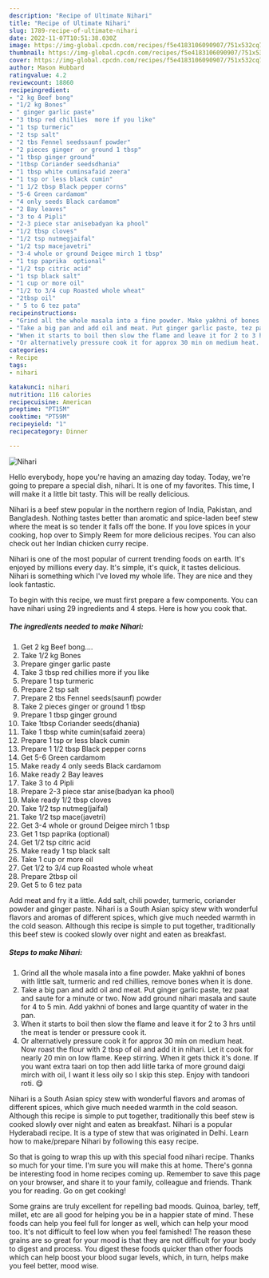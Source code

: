 ```yaml
---
description: "Recipe of Ultimate Nihari"
title: "Recipe of Ultimate Nihari"
slug: 1789-recipe-of-ultimate-nihari
date: 2022-11-07T10:51:38.030Z
image: https://img-global.cpcdn.com/recipes/f5e4183106090907/751x532cq70/nihari-recipe-main-photo.jpg
thumbnail: https://img-global.cpcdn.com/recipes/f5e4183106090907/751x532cq70/nihari-recipe-main-photo.jpg
cover: https://img-global.cpcdn.com/recipes/f5e4183106090907/751x532cq70/nihari-recipe-main-photo.jpg
author: Mason Hubbard
ratingvalue: 4.2
reviewcount: 18860
recipeingredient:
- "2 kg Beef bong"
- "1/2 kg Bones"
- " ginger garlic paste"
- "3 tbsp red chillies  more if you like"
- "1 tsp turmeric"
- "2 tsp salt"
- "2 tbs Fennel seedssaunf powder"
- "2 pieces ginger  or ground 1 tbsp"
- "1 tbsp ginger ground"
- "1tbsp Coriander seedsdhania"
- "1 tbsp white cuminsafaid zeera"
- "1 tsp or less black cumin"
- "1 1/2 tbsp Black pepper corns"
- "5-6 Green cardamom"
- "4 only seeds Black cardamom"
- "2 Bay leaves"
- "3 to 4 Pipli"
- "2-3 piece star anisebadyan ka phool"
- "1/2 tbsp cloves"
- "1/2 tsp nutmegjaifal"
- "1/2 tsp macejavetri"
- "3-4 whole or ground Deigee mirch 1 tbsp"
- "1 tsp paprika  optional"
- "1/2 tsp citric acid"
- "1 tsp black salt"
- "1 cup or more oil"
- "1/2 to 3/4 cup Roasted whole wheat"
- "2tbsp oil"
- " 5 to 6 tez pata"
recipeinstructions:
- "Grind all the whole masala into a fine powder. Make yakhni of bones with little salt, turmeric and red chillies, remove bones when it is done."
- "Take a big pan and add oil and meat. Put ginger garlic paste, tez paat and saute for a minute or two. Now add ground nihari masala and saute for 4 to 5 min. Add yakhni of bones and large quantity of water in the pan."
- "When it starts to boil then slow the flame and leave it for 2 to 3 hrs until the meat is tender or pressure cook it."
- "Or alternatively pressure cook it for approx 30 min on medium heat. Now roast the flour with 2 tbsp of oil and add it in nihari. Let it cook for nearly 20 min on low flame. Keep stirring. When it gets thick it&#39;s done. If you want extra taari on top then add liitle tarka of more ground daigi mirch with oil, I want it less oily so I skip this step. Enjoy with tandoori roti. 😋"
categories:
- Recipe
tags:
- nihari

katakunci: nihari 
nutrition: 116 calories
recipecuisine: American
preptime: "PT15M"
cooktime: "PT59M"
recipeyield: "1"
recipecategory: Dinner

---
```



![Nihari](https://img-global.cpcdn.com/recipes/f5e4183106090907/751x532cq70/nihari-recipe-main-photo.jpg)

Hello everybody, hope you're having an amazing day today. Today, we're going to prepare a special dish, nihari. It is one of my favorites. This time, I will make it a little bit tasty. This will be really delicious.

Nihari is a beef stew popular in the northern region of India, Pakistan, and Bangladesh. Nothing tastes better than aromatic and spice-laden beef stew where the meat is so tender it falls off the bone. If you love spices in your cooking, hop over to Simply Reem for more delicious recipes. You can also check out her Indian chicken curry recipe.

Nihari is one of the most popular of current trending foods on earth. It's enjoyed by millions every day. It's simple, it's quick, it tastes delicious. Nihari is something which I've loved my whole life. They are nice and they look fantastic.


To begin with this recipe, we must first prepare a few components. You can have nihari using 29 ingredients and 4 steps. Here is how you cook that.

<!--inarticleads1-->

##### The ingredients needed to make Nihari:

1. Get 2 kg Beef bong....
1. Take 1/2 kg Bones
1. Prepare  ginger garlic paste
1. Take 3 tbsp red chillies  more if you like
1. Prepare 1 tsp turmeric
1. Prepare 2 tsp salt
1. Prepare 2 tbs Fennel seeds(saunf) powder
1. Take 2 pieces ginger  or ground 1 tbsp
1. Prepare 1 tbsp ginger ground
1. Take 1tbsp Coriander seeds(dhania)
1. Take 1 tbsp white cumin(safaid zeera)
1. Prepare 1 tsp or less black cumin
1. Prepare 1 1/2 tbsp Black pepper corns
1. Get 5-6 Green cardamom
1. Make ready 4 only seeds Black cardamom
1. Make ready 2 Bay leaves
1. Take 3 to 4 Pipli
1. Prepare 2-3 piece star anise(badyan ka phool)
1. Make ready 1/2 tbsp cloves
1. Take 1/2 tsp nutmeg(jaifal)
1. Take 1/2 tsp mace(javetri)
1. Get 3-4 whole or ground Deigee mirch 1 tbsp
1. Get 1 tsp paprika  (optional)
1. Get 1/2 tsp citric acid
1. Make ready 1 tsp black salt
1. Take 1 cup or more oil
1. Get 1/2 to 3/4 cup Roasted whole wheat
1. Prepare 2tbsp oil
1. Get  5 to 6 tez pata


Add meat and fry it a little. Add salt, chili powder, turmeric, coriander powder and ginger paste. Nihari is a South Asian spicy stew with wonderful flavors and aromas of different spices, which give much needed warmth in the cold season. Although this recipe is simple to put together, traditionally this beef stew is cooked slowly over night and eaten as breakfast. 

<!--inarticleads2-->

##### Steps to make Nihari:

1. Grind all the whole masala into a fine powder. Make yakhni of bones with little salt, turmeric and red chillies, remove bones when it is done.
1. Take a big pan and add oil and meat. Put ginger garlic paste, tez paat and saute for a minute or two. Now add ground nihari masala and saute for 4 to 5 min. Add yakhni of bones and large quantity of water in the pan.
1. When it starts to boil then slow the flame and leave it for 2 to 3 hrs until the meat is tender or pressure cook it.
1. Or alternatively pressure cook it for approx 30 min on medium heat. Now roast the flour with 2 tbsp of oil and add it in nihari. Let it cook for nearly 20 min on low flame. Keep stirring. When it gets thick it&#39;s done. If you want extra taari on top then add liitle tarka of more ground daigi mirch with oil, I want it less oily so I skip this step. Enjoy with tandoori roti. 😋


Nihari is a South Asian spicy stew with wonderful flavors and aromas of different spices, which give much needed warmth in the cold season. Although this recipe is simple to put together, traditionally this beef stew is cooked slowly over night and eaten as breakfast. Nihari is a popular Hyderabadi recipe. It is a type of stew that was originated in Delhi. Learn how to make/prepare Nihari by following this easy recipe. 

So that is going to wrap this up with this special food nihari recipe. Thanks so much for your time. I'm sure you will make this at home. There's gonna be interesting food in home recipes coming up. Remember to save this page on your browser, and share it to your family, colleague and friends. Thank you for reading. Go on get cooking!

Some grains are truly excellent for repelling bad moods. Quinoa, barley, teff, millet, etc are all good for helping you be in a happier state of mind. These foods can help you feel full for longer as well, which can help your mood too. It's not difficult to feel low when you feel famished! The reason these grains are so great for your mood is that they are not difficult for your body to digest and process. You digest these foods quicker than other foods which can help boost your blood sugar levels, which, in turn, helps make you feel better, mood wise.
